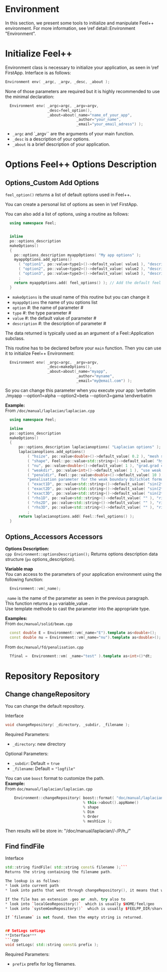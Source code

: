 Environment
===========


In this section, we present some tools to initialize and manipulate Feel++ environment. For more information, see \ref detail::Environment "Environment".

# Initialize Feel++

Environment class is necessary to initialize your application, as seen in \ref FirstApp. Interface is as follows:
```cpp
Environment env( _argc, _argv, _desc, _about );
```
None of those parameters are required but it is highly recommended to use the minimal declaration:
```cpp
  Environment env( _argc=argc, _argv=argv,
                   _desc=feel_option(),
                   _about=about(_name="name_of_your_app",
                                _author="your_name",
                                _email="your_email_adress") );
```

* `_argc` and `_argv`` are the arguments of your main function.
* `_desc` is a description of your options.
* `_about` is a brief description of your application.

# Options Feel++ Options Description
## Options_Custom Add Options
`feel_option()`  returns a list of default options used in Feel++.<br>

You can create a personal list of options as seen in \ref FirstApp.

You can also add a list of options, using a routine as follows:
```cpp
  using namespace Feel;


  inline
  po::options_description
  makeOptions()
  {
    po::options_description myappOptions( "My app options" );
    myappOptions.add_options()
      ( "option1", po::value<type1>()->default_value( value1 ), "description1" )
      ( "option2", po::value<type2>()->default_value( value2 ), "description2" )
      ( "option3", po::value<type3>()->default_value( value3 ), "description3" )
      ;
    return myappOptions.add( feel_options() ); // Add the default feel options to your list
  }
```
* `makeOptions`  is the usual name of this routine but you can change it
* `myappOptions`  the name of you options list
* `option` #: the name of parameter #
* `type` #: the type parameter #
* `value` #: the default value of parameter #
* `description` #: the description of parameter #

The data returned is typically used as an argument of a Feel::Application subclass.

This routine has to be declared before your `main`  function. Then you can use it to initialize Feel++ Environment:
```cpp
  Environment env( _argc=argc, _argv=argv,
                   _desc=makeOptions(),
                   _about=about(_name="myapp",
                                _author="myname",
                                _email="my@email.com") );
```

So you can change this parameter when you execute your app:
\verbatim
  ./myapp --option1=alpha --option2=beta --option3=gama
\endverbatim


**Example:**<br>
From `/doc/manual/laplacian/laplacian.cpp` 
```cpp
  using namespace Feel;

  inline
  po::options_description
  makeOptions()
  {
      po::options_description laplacianoptions( "Laplacian options" );
      laplacianoptions.add_options()
          ( "hsize", po::value<double>()->default_value( 0.2 ), "mesh size" )
          ( "shape", Feel::po::value<std::string>()->default_value( "hypercube" ), "shape of the domain (either simplex or hypercube)" )
          ( "nu", po::value<double>()->default_value( 1 ), "grad.grad coefficient" )
          ( "weakdir", po::value<int>()->default_value( 1 ), "use weak Dirichlet condition" )
          ( "penaldir", Feel::po::value<double>()->default_value( 10 ),
          "penalisation parameter for the weak boundary Dirichlet formulation" )
          ( "exact1D", po::value<std::string>()->default_value( "sin(2*Pi*x)" ), "exact 1D solution" )
          ( "exact2D", po::value<std::string>()->default_value( "sin(2*Pi*x)*cos(2*Pi*y)" ), "exact 2D solution" )
          ( "exact3D", po::value<std::string>()->default_value( "sin(2*Pi*x)*cos(2*Pi*y)*cos(2*Pi*z)" ), "exact 3D solution" )
          ( "rhs1D", po::value<std::string>()->default_value( "" ), "right hand side 1D" )
          ( "rhs2D", po::value<std::string>()->default_value( "" ), "right hand side 2D" )
          ( "rhs3D", po::value<std::string>()->default_value( "" ), "right hand side 3D" )
          ;
      return laplacianoptions.add( Feel::feel_options() );
  }
```


## Options_Accessors Accessors
**Options Description:**<br>
```cpp Environment::optionsDescription();```
Returns options description data structure (`po` options_description).<br>


**Variable map**<br>
You can access to the parameters of your application environment using the following function:
```cpp
  Environment::vm(_name);
```
`_name`  is the name of the parameter as seen in the previous paragraph.<br>
This function returns a `po` variable_value .<br>
Use template methode to cast the parameter into the appropriate type.<br>

**Examples:**<br>
From `doc/manual/solid/beam.cpp` 
```cpp
  const double E = Environment::vm(_name="E").template as<double>();
  const double nu = Environment::vm(_name="nu").template as<double>();
```
From `doc/manual/fd/penalisation.cpp` 
```cpp
  Tfinal =  Environment::vm( _name="test" ).template as<int>()*dt;
```


# Repository Repository
## Change changeRepository
You can change the default repository.

Interface
```cpp
void changeRepository( _directory, _subdir, _filename );
```
Required Parameters:
* `_directory`: new directory

Optional Parameters:
* `_subdir`: Default = `true`
* `_filename`: Default = `"logfile"`

You can use `boost` format to customize the path. <br>
**Example:**<br>
From `doc/manual/laplacian/laplacian.cpp` 
```cpp
    Environment::changeRepository( boost::format( "doc/manual/laplacian/%1%/%2%-%3%/P%4%/h_%5%/" )
                                   % this->about().appName()
                                   % shape
                                   % Dim
                                   % Order
                                   % meshSize );
```
Then results will be store in: "/doc/manual/laplacian/<appName>/<shape>-<Dim>/P<Order>/h_<meshSize>/"


## Find findFile

Interface
```cpp
std::string findFile( std::string const& filename );```
Returns the string containing the filename path.

The lookup is as follows:
* look into current path
* look into paths that went through changeRepository(), it means that we look for example into the path from which the executable was run

If the file has an extension .geo or .msh, try also to
* look into `localGeoRepository()`  which is usually $HOME/feel/geo
* look into `systemGeoRepository()`  which is usually $FEELPP_DIR/share/feel/geo

If `filename` is not found, then the empty string is returned.


## SetLogs setLogs
**Interface***
```cpp
void setLogs( std::string const& prefix );
```
Required Parameters:
* `prefix`  prefix for log filenames.


